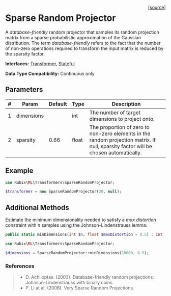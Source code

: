 <span style="float:right;"><a href="https://github.com/RubixML/RubixML/blob/master/src/Transformers/SparseRandomProjector.php">[source]</a></span>

# Sparse Random Projector
A *database-friendly* random projector that samples its random projection matrix from a sparse probabilistic approximation of the Gaussian distribution. The term *database-friendly* refers to the fact that the number of non-zero operations required to transform the input matrix is reduced by the sparsity factor.

**Interfaces:** [Transformer](api.md#transformer), [Stateful](api.md#stateful)

**Data Type Compatibility:** Continuous only

## Parameters
| # | Param | Default | Type | Description |
|---|---|---|---|---|
| 1 | dimensions | | int | The number of target dimensions to project onto. |
| 2 | sparsity | 0.66 | float | The proportion of zero to non-zero elements in the random projection matrix. If null, sparsity factor will be chosen automatically. |

## Example
```php
use Rubix\ML\Transformers\SparseRandomProjector;

$transformer = new SparseRandomProjector(30, null);
```

## Additional Methods
Estimate the minimum dimensionality needed to satisfy a *max distortion* constraint with *n* samples using the Johnson-Lindenstrauss lemma:
```php
public static minDimensions(int $n, float $maxDistortion = 0.5) : int
```

```php
use Rubix\ML\Transformers\SparseRandomProjector;

$dimensions = SparseRandomProjector::minDimensions(10000, 0.5);
```

### References
>- D. Achlioptas. (2003). Database-friendly random projections: Johnson-Lindenstrauss with binary coins.
>- P. Li at al. (2006). Very Sparse Random Projections.